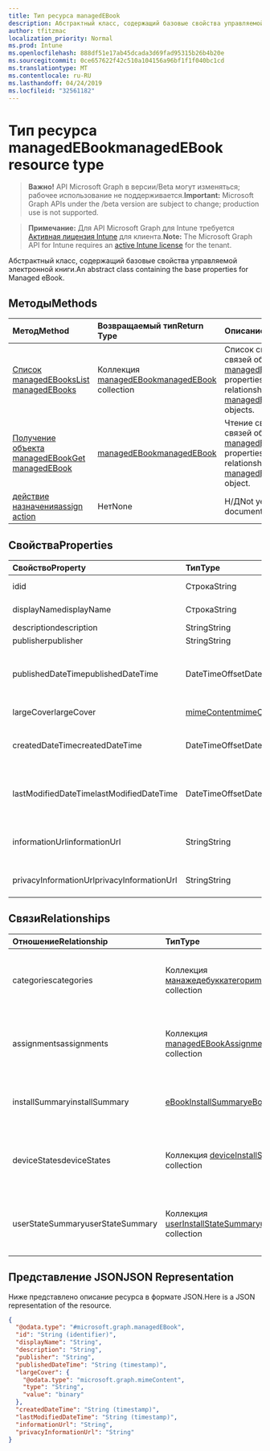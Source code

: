 ```yaml
---
title: Тип ресурса managedEBook
description: Абстрактный класс, содержащий базовые свойства управляемой электронной книги.
author: tfitzmac
localization_priority: Normal
ms.prod: Intune
ms.openlocfilehash: 888df51e17ab45dcada3d69fad95315b26b4b20e
ms.sourcegitcommit: 0ce657622f42c510a104156a96bf1f1f040bc1cd
ms.translationtype: MT
ms.contentlocale: ru-RU
ms.lasthandoff: 04/24/2019
ms.locfileid: "32561182"
---
```

# <a name="managedebook-resource-type"></a><span data-ttu-id="73e4f-103">Тип ресурса managedEBook</span><span class="sxs-lookup"><span data-stu-id="73e4f-103">managedEBook resource type</span></span>

> <span data-ttu-id="73e4f-104">**Важно!** API Microsoft Graph в версии/Beta могут изменяться; рабочее использование не поддерживается.</span><span class="sxs-lookup"><span data-stu-id="73e4f-104">**Important:** Microsoft Graph APIs under the /beta version are subject to change; production use is not supported.</span></span>

> <span data-ttu-id="73e4f-105">**Примечание:** Для API Microsoft Graph для Intune требуется [Активная лицензия Intune](https://go.microsoft.com/fwlink/?linkid=839381) для клиента.</span><span class="sxs-lookup"><span data-stu-id="73e4f-105">**Note:** The Microsoft Graph API for Intune requires an [active Intune license](https://go.microsoft.com/fwlink/?linkid=839381) for the tenant.</span></span>

<span data-ttu-id="73e4f-106">Абстрактный класс, содержащий базовые свойства управляемой электронной книги.</span><span class="sxs-lookup"><span data-stu-id="73e4f-106">An abstract class containing the base properties for Managed eBook.</span></span>

## <a name="methods"></a><span data-ttu-id="73e4f-107">Методы</span><span class="sxs-lookup"><span data-stu-id="73e4f-107">Methods</span></span>
|<span data-ttu-id="73e4f-108">Метод</span><span class="sxs-lookup"><span data-stu-id="73e4f-108">Method</span></span>|<span data-ttu-id="73e4f-109">Возвращаемый тип</span><span class="sxs-lookup"><span data-stu-id="73e4f-109">Return Type</span></span>|<span data-ttu-id="73e4f-110">Описание</span><span class="sxs-lookup"><span data-stu-id="73e4f-110">Description</span></span>|
|:---|:---|:---|
|[<span data-ttu-id="73e4f-111">Список managedEBooks</span><span class="sxs-lookup"><span data-stu-id="73e4f-111">List managedEBooks</span></span>](../api/intune-books-managedebook-list.md)|<span data-ttu-id="73e4f-112">Коллекция [managedEBook](../resources/intune-books-managedebook.md)</span><span class="sxs-lookup"><span data-stu-id="73e4f-112">[managedEBook](../resources/intune-books-managedebook.md) collection</span></span>|<span data-ttu-id="73e4f-113">Список свойств и связей объектов [managedEBook](../resources/intune-books-managedebook.md).</span><span class="sxs-lookup"><span data-stu-id="73e4f-113">List properties and relationships of the [managedEBook](../resources/intune-books-managedebook.md) objects.</span></span>|
|[<span data-ttu-id="73e4f-114">Получение объекта managedEBook</span><span class="sxs-lookup"><span data-stu-id="73e4f-114">Get managedEBook</span></span>](../api/intune-books-managedebook-get.md)|[<span data-ttu-id="73e4f-115">managedEBook</span><span class="sxs-lookup"><span data-stu-id="73e4f-115">managedEBook</span></span>](../resources/intune-books-managedebook.md)|<span data-ttu-id="73e4f-116">Чтение свойств и связей объекта [managedEBook](../resources/intune-books-managedebook.md).</span><span class="sxs-lookup"><span data-stu-id="73e4f-116">Read properties and relationships of the [managedEBook](../resources/intune-books-managedebook.md) object.</span></span>|
|[<span data-ttu-id="73e4f-117">действие назначения</span><span class="sxs-lookup"><span data-stu-id="73e4f-117">assign action</span></span>](../api/intune-books-managedebook-assign.md)|<span data-ttu-id="73e4f-118">Нет</span><span class="sxs-lookup"><span data-stu-id="73e4f-118">None</span></span>|<span data-ttu-id="73e4f-119">Н/Д</span><span class="sxs-lookup"><span data-stu-id="73e4f-119">Not yet documented</span></span>|

## <a name="properties"></a><span data-ttu-id="73e4f-120">Свойства</span><span class="sxs-lookup"><span data-stu-id="73e4f-120">Properties</span></span>
|<span data-ttu-id="73e4f-121">Свойство</span><span class="sxs-lookup"><span data-stu-id="73e4f-121">Property</span></span>|<span data-ttu-id="73e4f-122">Тип</span><span class="sxs-lookup"><span data-stu-id="73e4f-122">Type</span></span>|<span data-ttu-id="73e4f-123">Описание</span><span class="sxs-lookup"><span data-stu-id="73e4f-123">Description</span></span>|
|:---|:---|:---|
|<span data-ttu-id="73e4f-124">id</span><span class="sxs-lookup"><span data-stu-id="73e4f-124">id</span></span>|<span data-ttu-id="73e4f-125">Строка</span><span class="sxs-lookup"><span data-stu-id="73e4f-125">String</span></span>|<span data-ttu-id="73e4f-126">Ключ объекта.</span><span class="sxs-lookup"><span data-stu-id="73e4f-126">Key of the entity.</span></span>|
|<span data-ttu-id="73e4f-127">displayName</span><span class="sxs-lookup"><span data-stu-id="73e4f-127">displayName</span></span>|<span data-ttu-id="73e4f-128">Строка</span><span class="sxs-lookup"><span data-stu-id="73e4f-128">String</span></span>|<span data-ttu-id="73e4f-129">Имя электронной книги.</span><span class="sxs-lookup"><span data-stu-id="73e4f-129">Name of the eBook.</span></span>|
|<span data-ttu-id="73e4f-130">description</span><span class="sxs-lookup"><span data-stu-id="73e4f-130">description</span></span>|<span data-ttu-id="73e4f-131">String</span><span class="sxs-lookup"><span data-stu-id="73e4f-131">String</span></span>|<span data-ttu-id="73e4f-132">Описание.</span><span class="sxs-lookup"><span data-stu-id="73e4f-132">Description.</span></span>|
|<span data-ttu-id="73e4f-133">publisher</span><span class="sxs-lookup"><span data-stu-id="73e4f-133">publisher</span></span>|<span data-ttu-id="73e4f-134">String</span><span class="sxs-lookup"><span data-stu-id="73e4f-134">String</span></span>|<span data-ttu-id="73e4f-135">Издатель.</span><span class="sxs-lookup"><span data-stu-id="73e4f-135">Publisher.</span></span>|
|<span data-ttu-id="73e4f-136">publishedDateTime</span><span class="sxs-lookup"><span data-stu-id="73e4f-136">publishedDateTime</span></span>|<span data-ttu-id="73e4f-137">DateTimeOffset</span><span class="sxs-lookup"><span data-stu-id="73e4f-137">DateTimeOffset</span></span>|<span data-ttu-id="73e4f-138">Дата и время публикации электронной книги.</span><span class="sxs-lookup"><span data-stu-id="73e4f-138">The date and time when the eBook was published.</span></span>|
|<span data-ttu-id="73e4f-139">largeCover</span><span class="sxs-lookup"><span data-stu-id="73e4f-139">largeCover</span></span>|[<span data-ttu-id="73e4f-140">mimeContent</span><span class="sxs-lookup"><span data-stu-id="73e4f-140">mimeContent</span></span>](../resources/intune-shared-mimecontent.md)|<span data-ttu-id="73e4f-141">Обложка книги.</span><span class="sxs-lookup"><span data-stu-id="73e4f-141">Book cover.</span></span>|
|<span data-ttu-id="73e4f-142">createdDateTime</span><span class="sxs-lookup"><span data-stu-id="73e4f-142">createdDateTime</span></span>|<span data-ttu-id="73e4f-143">DateTimeOffset</span><span class="sxs-lookup"><span data-stu-id="73e4f-143">DateTimeOffset</span></span>|<span data-ttu-id="73e4f-144">Дата и время создания электронной книги.</span><span class="sxs-lookup"><span data-stu-id="73e4f-144">The date and time when the eBook file was created.</span></span>|
|<span data-ttu-id="73e4f-145">lastModifiedDateTime</span><span class="sxs-lookup"><span data-stu-id="73e4f-145">lastModifiedDateTime</span></span>|<span data-ttu-id="73e4f-146">DateTimeOffset</span><span class="sxs-lookup"><span data-stu-id="73e4f-146">DateTimeOffset</span></span>|<span data-ttu-id="73e4f-147">Дата и время последнего изменения электронной книги.</span><span class="sxs-lookup"><span data-stu-id="73e4f-147">The date and time when the eBook was last modified.</span></span>|
|<span data-ttu-id="73e4f-148">informationUrl</span><span class="sxs-lookup"><span data-stu-id="73e4f-148">informationUrl</span></span>|<span data-ttu-id="73e4f-149">String</span><span class="sxs-lookup"><span data-stu-id="73e4f-149">String</span></span>|<span data-ttu-id="73e4f-150">URL-адрес с дополнительными сведениями.</span><span class="sxs-lookup"><span data-stu-id="73e4f-150">The more information Url.</span></span>|
|<span data-ttu-id="73e4f-151">privacyInformationUrl</span><span class="sxs-lookup"><span data-stu-id="73e4f-151">privacyInformationUrl</span></span>|<span data-ttu-id="73e4f-152">String</span><span class="sxs-lookup"><span data-stu-id="73e4f-152">String</span></span>|<span data-ttu-id="73e4f-153">URL-адрес заявления о конфиденциальности.</span><span class="sxs-lookup"><span data-stu-id="73e4f-153">The privacy statement Url.</span></span>|

## <a name="relationships"></a><span data-ttu-id="73e4f-154">Связи</span><span class="sxs-lookup"><span data-stu-id="73e4f-154">Relationships</span></span>
|<span data-ttu-id="73e4f-155">Отношение</span><span class="sxs-lookup"><span data-stu-id="73e4f-155">Relationship</span></span>|<span data-ttu-id="73e4f-156">Тип</span><span class="sxs-lookup"><span data-stu-id="73e4f-156">Type</span></span>|<span data-ttu-id="73e4f-157">Описание</span><span class="sxs-lookup"><span data-stu-id="73e4f-157">Description</span></span>|
|:---|:---|:---|
|<span data-ttu-id="73e4f-158">categories</span><span class="sxs-lookup"><span data-stu-id="73e4f-158">categories</span></span>|<span data-ttu-id="73e4f-159">Коллекция [манажедебуккатегори](../resources/intune-books-managedebookcategory.md)</span><span class="sxs-lookup"><span data-stu-id="73e4f-159">[managedEBookCategory](../resources/intune-books-managedebookcategory.md) collection</span></span>|<span data-ttu-id="73e4f-160">Список категорий для этой электронной книги.</span><span class="sxs-lookup"><span data-stu-id="73e4f-160">The list of categories for this eBook.</span></span>|
|<span data-ttu-id="73e4f-161">assignments</span><span class="sxs-lookup"><span data-stu-id="73e4f-161">assignments</span></span>|<span data-ttu-id="73e4f-162">Коллекция [managedEBookAssignment](../resources/intune-books-managedebookassignment.md)</span><span class="sxs-lookup"><span data-stu-id="73e4f-162">[managedEBookAssignment](../resources/intune-books-managedebookassignment.md) collection</span></span>|<span data-ttu-id="73e4f-163">Список назначений для этой электронной книги.</span><span class="sxs-lookup"><span data-stu-id="73e4f-163">The list of assignments for this eBook.</span></span>|
|<span data-ttu-id="73e4f-164">installSummary</span><span class="sxs-lookup"><span data-stu-id="73e4f-164">installSummary</span></span>|[<span data-ttu-id="73e4f-165">eBookInstallSummary</span><span class="sxs-lookup"><span data-stu-id="73e4f-165">eBookInstallSummary</span></span>](../resources/intune-books-ebookinstallsummary.md)|<span data-ttu-id="73e4f-166">Общие сведения по установке мобильного приложения.</span><span class="sxs-lookup"><span data-stu-id="73e4f-166">Mobile App Install Summary.</span></span>|
|<span data-ttu-id="73e4f-167">deviceStates</span><span class="sxs-lookup"><span data-stu-id="73e4f-167">deviceStates</span></span>|<span data-ttu-id="73e4f-168">Коллекция [deviceInstallState](../resources/intune-books-deviceinstallstate.md)</span><span class="sxs-lookup"><span data-stu-id="73e4f-168">[deviceInstallState](../resources/intune-books-deviceinstallstate.md) collection</span></span>|<span data-ttu-id="73e4f-169">Список состояний установки для этой электронной книги.</span><span class="sxs-lookup"><span data-stu-id="73e4f-169">The list of installation states for this eBook.</span></span>|
|<span data-ttu-id="73e4f-170">userStateSummary</span><span class="sxs-lookup"><span data-stu-id="73e4f-170">userStateSummary</span></span>|<span data-ttu-id="73e4f-171">Коллекция [userInstallStateSummary](../resources/intune-books-userinstallstatesummary.md)</span><span class="sxs-lookup"><span data-stu-id="73e4f-171">[userInstallStateSummary](../resources/intune-books-userinstallstatesummary.md) collection</span></span>|<span data-ttu-id="73e4f-172">Список состояний установки для этой электронной книги.</span><span class="sxs-lookup"><span data-stu-id="73e4f-172">The list of installation states for this eBook.</span></span>|

## <a name="json-representation"></a><span data-ttu-id="73e4f-173">Представление JSON</span><span class="sxs-lookup"><span data-stu-id="73e4f-173">JSON Representation</span></span>
<span data-ttu-id="73e4f-174">Ниже представлено описание ресурса в формате JSON.</span><span class="sxs-lookup"><span data-stu-id="73e4f-174">Here is a JSON representation of the resource.</span></span>
<!-- {
  "blockType": "resource",
  "keyProperty": "id",
  "@odata.type": "microsoft.graph.managedEBook"
}
-->
``` json
{
  "@odata.type": "#microsoft.graph.managedEBook",
  "id": "String (identifier)",
  "displayName": "String",
  "description": "String",
  "publisher": "String",
  "publishedDateTime": "String (timestamp)",
  "largeCover": {
    "@odata.type": "microsoft.graph.mimeContent",
    "type": "String",
    "value": "binary"
  },
  "createdDateTime": "String (timestamp)",
  "lastModifiedDateTime": "String (timestamp)",
  "informationUrl": "String",
  "privacyInformationUrl": "String"
}
```





